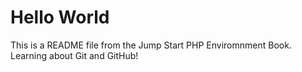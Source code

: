 # Hello World

This is a README file from the Jump Start PHP Enviromnment Book. Learning about Git and GitHub!